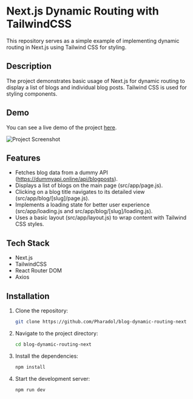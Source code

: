 # Next.js Dynamic Routing with TailwindCSS
This repository serves as a simple example of implementing dynamic routing in Next.js using Tailwind CSS for styling.

## Description
The project demonstrates basic usage of Next.js for dynamic routing to display a list of blogs and individual blog posts. Tailwind CSS is used for styling components.

## Demo
You can see a live demo of the project [here](https://blog-dynamic-routing-next.vercel.app/).

![Project Screenshot](https://img5.pic.in.th/file/secure-sv1/blog-dynamic-routing-next.png)

## Features
- Fetches blog data from a dummy API (https://dummyapi.online/api/blogposts).
- Displays a list of blogs on the main page (src/app/page.js).
- Clicking on a blog title navigates to its detailed view (src/app/blog/[slug]/page.js).
- Implements a loading state for better user experience (src/app/loading.js and src/app/blog/[slug]/loading.js).
- Uses a basic layout (src/app/layout.js) to wrap content with Tailwind CSS styles.

## Tech Stack
 - Next.js
 - TailwindCSS
 - React Router DOM
 - Axios

## Installation

1. Clone the repository:
    ```sh
    git clone https://github.com/Pharadol/blog-dynamic-routing-next
    ```

2. Navigate to the project directory:
    ```sh
    cd blog-dynamic-routing-next
    ```

3. Install the dependencies:
    ```sh
    npm install
    ```

4. Start the development server:
    ```sh
    npm run dev
    ```

